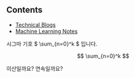 ## Contents

* [Technical Blogs](./technical_blogs/index.md)
* [Machine Learning Notes](./machine_learning_notes/index.md)


시그마 기호 $ \sum_{n=0}^k $ 입니다.

$$
\sum_{n=0}^k
$$

이산일까요? 연속일까요?